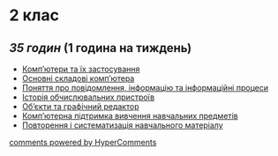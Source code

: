 <div id="hypercomments_widget" class="js-hypercomments-widget invisible"></div>

2 клас
=============================================
## <i>35 годин</i> (1 година на тиждень)

* [Комп’ютери та їх застосування](2/kompjutery.md)
* [Основні складові комп’ютера](2/skladovi_kompjutera.md)
* [Поняття про повідомлення, інформацію та інформаційні процеси](2/povidomlennia.md)
* [Історія обчислювальних пристроїв](2/istoriya.md)
* [Об’єкти та графічний редактор](2/objekty.md)
* [Комп’ютерна підтримка вивчення навчальних предметів](2/pidtrimka_vivchennia.md)
* [Повторення і систематизація навчального матеріалу](2/povtorennia.md)

<div class="js-hypercomments-container">
<a href="http://hypercomments.com" class="hc-link" title="comments widget">comments powered by HyperComments</a>
</div>